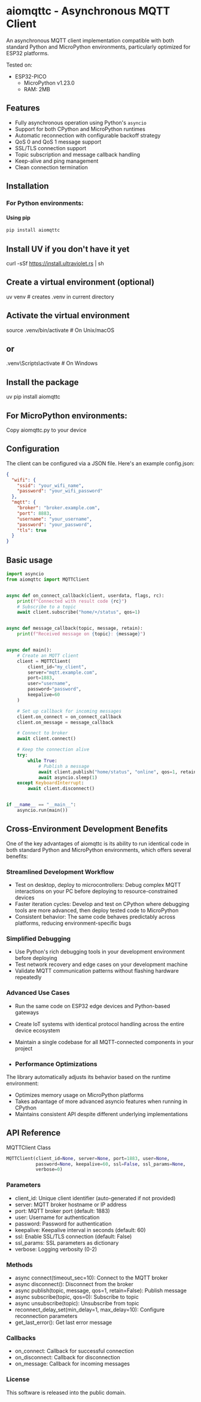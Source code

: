 # aiomqttc - Asynchronous MQTT Client

An asynchronous MQTT client implementation compatible with both standard Python and MicroPython environments,
particularly optimized for ESP32 platforms.

Tested on:
- ESP32-PICO
  - MicroPython v1.23.0
  - RAM: 2MB

## Features

- Fully asynchronous operation using Python's `asyncio`
- Support for both CPython and MicroPython runtimes
- Automatic reconnection with configurable backoff strategy
- QoS 0 and QoS 1 message support
- SSL/TLS connection support
- Topic subscription and message callback handling
- Keep-alive and ping management
- Clean connection termination

## Installation

### For Python environments:

#### Using pip

```bash
pip install aiomqttc
```

## Install UV if you don't have it yet

curl -sSf https://install.ultraviolet.rs | sh

## Create a virtual environment (optional)

uv venv # creates .venv in current directory

## Activate the virtual environment

source .venv/bin/activate # On Unix/macOS

## or

.venv\Scripts\activate # On Windows

## Install the package

uv pip install aiomqttc

## For MicroPython environments:

Copy aiomqttc.py to your device

## Configuration

The client can be configured via a JSON file. Here's an example config.json:

```json
{
  "wifi": {
    "ssid": "your_wifi_name",
    "password": "your_wifi_password"
  },
  "mqtt": {
    "broker": "broker.example.com",
    "port": 8883,
    "username": "your_username",
    "password": "your_password",
    "tls": true
  }
} 
```

## Basic usage

```python
import asyncio
from aiomqttc import MQTTClient


async def on_connect_callback(client, userdata, flags, rc):
    print(f"Connected with result code {rc}")
    # Subscribe to a topic
    await client.subscribe("home/+/status", qos=1)


async def message_callback(topic, message, retain):
    print(f"Received message on {topic}: {message}")


async def main():
    # Create an MQTT client
    client = MQTTClient(
        client_id="my_client",
        server="mqtt.example.com",
        port=1883,
        user="username",
        password="password",
        keepalive=60
    )

    # Set up callback for incoming messages
    client.on_connect = on_connect_callback
    client.on_message = message_callback

    # Connect to broker
    await client.connect()

    # Keep the connection alive
    try:
        while True:
            # Publish a message
            await client.publish("home/status", "online", qos=1, retain=True)
            await asyncio.sleep(1)
    except KeyboardInterrupt:
        await client.disconnect()


if __name__ == "__main__":
    asyncio.run(main())
```

## Cross-Environment Development Benefits

One of the key advantages of aiomqttc is its ability to run identical code in both standard Python and MicroPython
environments, which offers several benefits:

### Streamlined Development Workflow
- Test on desktop, deploy to microcontrollers: Debug complex MQTT interactions on your PC before deploying to
resource-constrained devices
- Faster iteration cycles: Develop and test on CPython where debugging tools are more advanced, then deploy tested code to
MicroPython
- Consistent behavior: The same code behaves predictably across platforms, reducing environment-specific bugs

### Simplified Debugging
- Use Python's rich debugging tools in your development environment before deploying
- Test network recovery and edge cases on your development machine
- Validate MQTT communication patterns without flashing hardware repeatedly

### Advanced Use Cases
- Run the same code on ESP32 edge devices and Python-based gateways
- Create IoT systems with identical protocol handling across the entire device ecosystem
- Maintain a single codebase for all MQTT-connected components in your project

- ### Performance Optimizations
The library automatically adjusts its behavior based on the runtime environment:

- Optimizes memory usage on MicroPython platforms
- Takes advantage of more advanced asyncio features when running in CPython
- Maintains consistent API despite different underlying implementations

## API Reference
MQTTClient Class
```python
MQTTClient(client_id=None, server=None, port=1883, user=None,
           password=None, keepalive=60, ssl=False, ssl_params=None,
           verbose=0)
```
### Parameters
- client_id: Unique client identifier (auto-generated if not provided)
- server: MQTT broker hostname or IP address
- port: MQTT broker port (default: 1883)
- user: Username for authentication
- password: Password for authentication
- keepalive: Keepalive interval in seconds (default: 60)
- ssl: Enable SSL/TLS connection (default: False)
- ssl_params: SSL parameters as dictionary
- verbose: Logging verbosity (0-2)

### Methods
- async connect(timeout_sec=10): Connect to the MQTT broker
- async disconnect(): Disconnect from the broker
- async publish(topic, message, qos=1, retain=False): Publish message
- async subscribe(topic, qos=0): Subscribe to topic
- async unsubscribe(topic): Unsubscribe from topic
- reconnect_delay_set(min_delay=1, max_delay=10): Configure reconnection parameters
- get_last_error(): Get last error message

### Callbacks
- on_connect: Callback for successful connection
- on_disconnect: Callback for disconnection
- on_message: Callback for incoming messages

### License
This software is released into the public domain.
